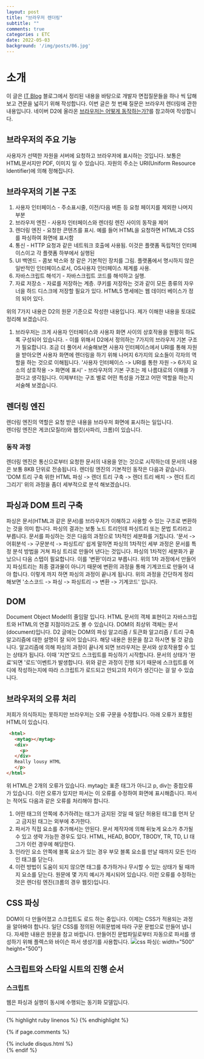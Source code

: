 ```yaml
---
layout: post
title: "브라우저 렌더링"
subtitle: ""
comments: true
categories : ETC
date: 2022-05-03
background: '/img/posts/06.jpg'
---
```

# 소개
이 글은 [IT Blog](https://realmojo.tistory.com/300) 블로그에서 정리된 내용을 바탕으로 개발자 면접질문들을 하나 씩 답해보고 견문을 넓히기 위해 작성합니다. 이번 글은 첫 번째 질문은 브라우저 렌더링에 관한 내용입니다.
네이버 D2에 올라온 [브라우저는 어떻게 동작하는가?](https://d2.naver.com/helloworld/59361)를 참고하여 작성합니다.

## 브라우저의 주요 기능
사용자가 선택한 자원을 서버에 요청하고 브라우저에 표시하는 것입니다. 보통은 HTML문서지만 PDF, 이미지 일 수 있습니다. 자원의 주소는 URI(Uniform Resource Identifier)에 의해 정해집니다.

## 브라우저의 기본 구조
  1. 사용자 인터페이스 - 주소표시줄, 이전/다음 버튼 등 요청 페이지를 제외한 나머지 부분
  2. 브라우저 엔진 - 사용자 인터페이스와 렌더링 렌진 사이의 동작을 제어
  3. 렌더링 엔진 - 요청한 콘텐츠를 표시. 예를 들어 HTML을 요청하면 HTML과 CSS를 파싱하여 화면에 표시함
  4. 통신 - HTTP 요청과 같은 네트워크 호출에 사용됨. 이것은 플랫폼 독립적인 인터페이스이고 각 플랫폼 하부에서 실행된
  5. UI 백엔드 - 콤보 박스와 창 같은 기본적인 장치를 그림. 플랫폼에서 명시하지 않은 일반적인 인터페이스로서, OS사용자 인터페이스 체계를 사용.
  6. 자바스크립트 해석기 - 자바스크립트 코드를 해석하고 실행.
  7. 자료 저장소 - 자료를 저장하는 계층. 쿠키를 저장하는 것과 같이 모든 종류의 자우너을 하드 디스크에 저장할 필요가 있다. HTML5 명세에는 웹 데이터 베이스가 정의 되어 있다.
 
위의 7가지 내용은 D2의 원문 기준으로 작성한 내용입니다. 제가 이해한 내용을 토대로 정리해 보겠습니다.
  1. 브라우저는 크게 사용자 인터페이스와 사용자 화면 사이의 상호작용을 원활히 하도록 구성되어 있습니다. 
    - 이를 위해서 D2에서 정의하는 7가지의 브라우저 기본 구조가 필요합니다. 조금 더 풀어서 서술해보면 사용자 인터페이스에서 URI를 통해 자원을 받아오면 사용자 화면에 렌더링을 하기 위해 나머지 6가지의 요소들이 각자의 역할을 하는 것으로 이해됩니다. '사용자 인터페이스 -> URI를 통한 자원 -> 6가지 요소의 상호작용 -> 화면에 표시'
    - 브라우저의 기본 구조는 제 나름대로의 이해를 가졌다고 생각됩니다. 이제부터는 구조 별로 어떤 특성을 가졌고 어떤 역할을 하는지 서술해 보겠습니다.

## 렌더링 엔진
렌더링 엔진의 역할은 요청 받은 내용을 브라우저 화면에 표시하는 일입니다.
<br>
렌더링 엔진은 게코(모질라)와 웹킷(사파리, 크롬)이 있습니다.

### 동작 과정
렌더링 엔진은 통신으로부터 요청한 문서의 내용을 얻는 것으로 시작하는데 문서의 내용은 보통 8KB 단위로 전송됩니다.
렌더링 엔진의 기본적인 동작은 다음과 같습니다.
'DOM 트리 구축 위한 HTML 파싱 -> 렌더 트리 구축 -> 렌더 트리 배치 -> 렌더 트리 그리기'
위의 과정을 좀더 세부적으로 분석 해보겠습니다.

## 파싱과 DOM 트리 구축
파싱은 문서(HTML과 같은 문서)를 브라우저가 이해하고 사용할 수 있는 구조로 변환하는 것을 의미 합니다. 파싱의 결과는 보통 노드 트리인데 파싱트리 또는 문법 트리라고 부릅니다.
문서를 파싱하는 것은 다음의 과정으로 1차적인 세분화를 거칩니다.
'문서 -> 어휘분석 -> 구문분석 -> 파싱트리'
쉽게 말하면 파싱의 1차적인 세부 과정은 문서를 특정 분석 방법을 거쳐 파싱 트리로 만들어 낸다는 것입니다.
파싱의 1차적인 세분화가 끝났으니 다음 스텝이 필요합니다. 이를 '변환'이라고 부릅니다. 위의 1차 과정에서 만들어지 파싱트리는 최종 결과물이 아니기 때문에 변환의 과정을 통해 기계코드로 만들어 내야 합니다. 이렇게 까지 하면 파싱의 과정이 끝나게 됩니다.
위의 과정을 간단하게 정리 해보면  '소스코드 -> 파싱 -> 파싱트리 -> 변환 -> 기계코드' 입니다.

## DOM
Document Object Model의 줄임말 입니다. HTML 문서의 객체 표현이고 자바스크립트와 HTML의 연결 지점이라고도 볼 수 있습니다. DOM의 최상위 객체는 문서(document)입니다.
D2 글에는 DOM의 파싱 알고리즘 / 토큰화 알고리즘 / 트리 구축 알고리즘에 대한 설명이 잘 되어 있습니다. 해당 내용은 원문을 참고 하시면 될 것 같습니다.
알고리즘에 의해 파싱의 과정이 끝나게 되면 브라우저는 문서와 상호작용할 수 있는 상태가 됩니다. 이때 '지연'모드 스크립트를 파싱하기 시작합니다. 문서의 상태가 '완료'되면 '로드'이벤트가 발생합니다. 위와 같은 과정이 진행 되기 때문에 스크립트를 어디에 작성하는지에 따라 스크립트가 로드되고 안되고의 차이가 생긴다는 걸 알 수 있습니다. 

## 브라우저의 오류 처리
저희가 의식하지는 못하지만 브라우저는 오류 구문을 수정합니다. 아래 오류가 포함된 HTML이 있습니다.
```html
 <html>  
   <mytag></mytag>
   <div>
     <p>
   </div>
   Really lousy HTML
   </p>
</html>  
```
위 HTML은 2개의 오류가 있습니다. mytag는 표준 태그가 아니고 p, div는 중첩오류가 있습니다. 이런 오류가 있지만 파서는 이 오류를 수정하여 화면에 표시해줍니다.
파서는 적어도 다음과 같은 오류를 처리해야 합니다.
1. 어떤 태그의 안쪽에 추가하려는 태그가 금지된 것일 때 일단 허용된 태그를 먼저 닫고 금지된 태그는 외부에 추가한다.
2. 파서가 직접 요소를 추가해서는 안된다. 문서 제작자에 의해 뒤늦게 요소가 추가될 수 있고 생략 가능한 경우도 있다. HTML, HEAD, BODY, TBODY, TR, TD, LI 태그가 이런 경우에 해당한다.
3. 인라인 요소 안쪽에 블록 요소가 있는 경우 부모 블록 요소를 만날 때까지 모든 인라인 태그를 닫는다.
4. 이런 방법이 도움이 되지 않으면 태그를 추가하거나 무시할 수 있는 상태가 될 때까지 요소를 닫는다.
원문에 몇 가지 예시가 제시되어 있습니다. 이런 오류를 수정하는 것은 렌더링 엔진(크롬의 경우 웹킷)입니다.

## CSS 파싱
DOM이 다 만들어졌고 스크립트도 로드 하는 중입니다. 이제는 CSS가 적용되는 과정을 알아봐야 합니다. 일단 CSS를 정의된 어휘문법에 따라 구문 문법으로 만들어 냅니다. 자세한 내용은 원문을 참고 바랍니다. 만들어진 문법파일로부터 자동으로 파서를 생성하기 위해 플렉스와 바이슨 파서 생성기를 사용합니다.
![css 파싱](https://d2.naver.com/content/images/2015/06/helloworld-59361-12.png){: width="500" height="500"}

## 스크립트와 스타일 시트의 진행 순서

### 스크립트
웹은 파싱과 실행이 동시에 수행되는 동기화 모델입니다.



---

{% highlight ruby linenos %}
{% endhighlight %}

{% if page.comments %}
<div id="post-disqus" class="container">
{% include disqus.html %}
</div>
{% endif %}
